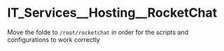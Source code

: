 # IT_Services__Hosting__RocketChat

Move the folde to `/root/rocketchat` in order for the scripts and configurations to work correctly
